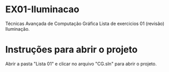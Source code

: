 # EX01-Iluminacao
Técnicas Avançada de Computação Gráfica Lista de exercicios 01 (revisão) Iluminação.

# Instruções para abrir o projeto
Abrir a pasta "Lista 01" e clicar no arquivo "CG.sln" para abrir o projeto.
